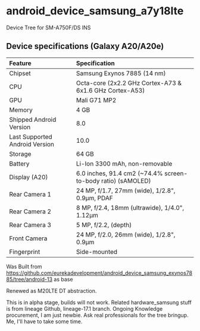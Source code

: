 # android_device_samsung_a7y18lte
Device Tree for SM-A750F/DS INS

## Device specifications (Galaxy A20/A20e)
| Feature                         | Specification                                                   |
| :-------------------------------| :---------------------------------------------------------------|
| Chipset                         | Samsung Exynos 7885 (14 nm)                                     |
| CPU                             | Octa-core (2x2.2 GHz Cortex-A73 & 6x1.6 GHz Cortex-A53)         |
| GPU                             | Mali G71 MP2                                                    |
| Memory                          | 4 GB                                                            |
| Shipped Android Version         | 8.0                                                             |
| Last Supported Android Version  | 10.0                                                             |
| Storage                         | 64 GB                                                           |
| Battery                         | Li-Ion 3300 mAh, non-removable                                  |
| Display (A20)                   | 6.0 inches, 91.4 cm2 (~74.4% screen-to-body ratio) (sAMOLED)    |
| Rear Camera 1                   | 24 MP, f/1.7, 27mm (wide), 1/2.8", 0.9µm, PDAF                  |
| Rear Camera 2                   | 8 MP, f/2.4, 18mm (ultrawide), 1/4.0", 1.12µm                   |
| Rear Camera 3                   | 5 MP, f/2.2, (depth)                                            |
| Front Camera                    | 24 MP, f/2.0, 26mm (wide), 1/2.8", 0.9µm                        |
| Fingerprint                     | Side-mounted                                                    |



Was Built from https://github.com/eurekadevelopment/android_device_samsung_exynos7885/tree/android-13 as base

Renewed as M20LTE DT abstraction.

This is in alpha stage, builds will not work.
Related hardware_samsung stuff is from lineage Github, lineage-17.1 branch.
Ongoing Knowledge procurement, I am just newbie. Ask real professionals for the tree bringup.
Me, I'll have to take some time.
